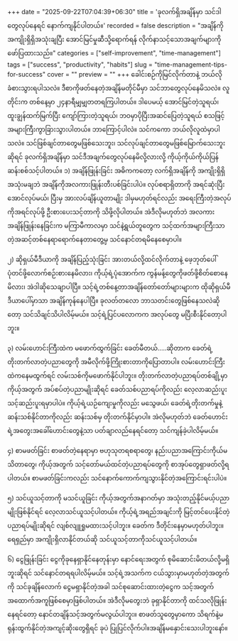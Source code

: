 +++
date = "2025-09-22T07:04:39+06:30"
title = 'ခုလက်ရှိအချိန်မှာ သင်ဒါတွေလုပ်နေရင် နောက်ကျနိုင်ပါတယ်။'
recorded = false
description = "အချိန်ကိုအကျိုးရှိရှိအသုံးချပြီး အောင်မြင်မှုဆီသို့ရောက်ရန် လိုက်နာသင့်သောအချက်များကို ဖော်ပြထားသည်။"
categories = ["self-improvement", "time-management"]
tags = ["success", "productivity", "habits"]
slug = "time-management-tips-for-success"
cover = ""
preview = ""
+++
ခေါင်းစဉ်ကိုမြင်လိုက်တာနဲ့ ဘယ်လိုခံစားသွားရပါသလဲ။ ဒီစာကိုဖတ်နေတဲ့အချိန်မတိုင်မီမှာ သင်ဘာတွေလုပ်နေမိသလဲ။ လူတိုင်းက တစ်နေ့မှာ ၂၄နာရီမျှမျှတတရကြပါတယ်။ ဒါပေမယ့် အောင်မြင်တဲ့သူရယ်၊ ထူးချွန်ထက်မြက်ပြီး ကျော်ကြားတဲ့သူရယ်၊ ဘဝမှာပိုပြီးအဆင်ပြေတဲ့သူရယ် စသဖြင့် အများကြီးကွာခြားသွားပါတယ်။ ဘာကြောင့်ပါလဲ။ သင်ကကော ဘယ်လိုလူထဲမှာပါသလဲ။ သင်ဖြစ်ချင်တာတွေမဖြစ်သေးဘူး၊ သင်လုပ်ချင်တာတွေမဖြစ်မြောက်သေးဘူးဆိုရင် ခုလက်ရှိအချိန်မှာ သင်ဒီအချက်တွေလုပ်နေမိလို့လားလို့ ကိုယ့်ကိုယ်ကိုယ်ပြန်ဆန်းစစ်သင့်ပါတယ်။
၁) အချိန်ဖြုန်းခြင်း
အဓိကကတော့ လက်ရှိအချိန်ကို အကျိုးရှိရှိအသုံးမချဘဲ အချိန်ကိုအလကားဖြုန်းတီးပစ်ခြင်းပါပဲ။ လုပ်စရာရှိတာကို အရင်ဆုံးပြီးအောင်လုပ်မယ်၊ ပြီးမှ အားလပ်ချိန်ယူတာမျိုး ဒါမှမဟုတ်ရင်လည်း အရေးကြီးတဲ့အလုပ်ကိုအရင်လုပ်ဖို့ ဦးစားပေးသင့်တာကို သိဖို့လိုပါတယ်။ အဲဒီလိုမဟုတ်ဘဲ အလကားအချိန်ဖြုန်းနေခြင်းက မကြာမီကာလမှာ သင်နဲ့ရွယ်တူတွေက သင့်ထက်အများကြီးသာတဲ့အဆင့်တစ်နေရာရောက်နေတာတွေ့မှ သင်နောင်တရမိနေစေမှာပါ။

၂) ဆိုရှယ်မီဒီယာကို အချိန်ပြည့်သုံးခြင်း
အားတယ်လို့ထင်လိုက်တာနဲ့ ဖေ့ဘုတ်ပေါ် ပုံတင်ဖို့လောက်စဉ်းစားနေမိလား၊ ကိုယ့်ရဲ့ပုံအောက်က ကွန်မန့်တွေကိုဖတ်ဖို့စိတ်စောနေမိလား၊ အဲဒါဆိုသေချာပါပြီ။ သင့်ရဲ့တစ်နေ့တာအချိန်တော်တော်များများက ထိုဆိုရှယ်မီဒီယာပေါ်မှာသာ အချိန်ကုန်နေပါပြီ။ ခုလတ်တလော ဘာသတင်းတွေဖြစ်နေသလဲဆိုတော့ သင်သိချင်သိပါလိမ့်မယ်။ သင့်ရဲ့ပြင်ပလောကက အလုပ်တွေ မပြီးစီးနိုင်တော့ပါဘူး။

၃) လမ်းဟောင်းကြီးထဲက မဖောက်ထွက်ခြင်း
ခေတ်မီတယ်…..ဆိုတာက ခေတ်ရဲ့တိုးတက်လာတဲ့ပညာတွေကို အမီလိုက်ဖို့ကြိုးစားတာကိုပြောတာပါ။ လမ်းဟောင်းကြီးထဲကနေမထွက်ရင် လမ်းသစ်ကိုမဖောက်နိုင်ပါဘူး။ တိုးတက်လာတဲ့ပညာရပ်တစ်ချို့မှာ ကိုယ့်အတွက် အပ်စပ်တဲ့ပညာမျိုးဆိုရင် ခေတ်သစ်ပညာရပ်ကိုလည်း လေ့လာဆည်းပူးသင့်ဆည်းပူးရမှာပါပဲ။ ကိုယ့်ရဲ့ယဉ်ကျေးမှုကိုလည်း မသွေဖယ်၊ ခေတ်ရဲ့တိုးတက်မှုနဲ့ ဆန်းသစ်နိုင်တာကိုလည်း ဆန်းသစ်မှ တိုးတက်နိုင်မှာပါ။ အဲလိုမဟုတ်ဘဲ ခေတ်ဟောင်းရဲ့အတွေးအခေါ်ဟောင်းတွေနဲ့သာ ပတ်ချာလည်နေရင်တော့ သင်ကျန်ခဲ့ပါလိမ့်မယ်။

၄) စာမဖတ်ခြင်း
စာဖတ်တဲ့နေရာမှာ ဗဟုသုတရစရာတွေ၊ နည်းပညာအကြောင်းကိုယ်မသိတာတွေ၊ ကိုယ့်အတွက် သင့်တော်မယ်ထင်တဲ့ပညာရပ်တွေကို စာအုပ်တွေရှာဖတ်လို့ရပါတယ်။ စာမဖတ်ခြင်းကလည်း သင်နောက်ကောက်ကျသွားနိုင်တဲ့အကြောင်းရင်းပါပဲ။

၅) သင်ယူသင့်တာကို မသင်ယူခြင်း
ကိုယ့်အတွက်အနာဂတ်မှာ အသုံးတည့်နိုင်မယ့်ပညာမျိုးဖြစ်နိုင်ရင် လေ့လာသင်ယူသင့်ပါတယ်။ ကိုယ့်ရဲ့အရည်အချင်းကို မြင့်တင်ပေးနိုင်တဲ့ပညာရပ်မျိုးဆိုရင် လျစ်လျူရှုမထားသင့်ပါဘူး။ ခေတ်က ဒီတိုင်းနေမှာမဟုတ်ပါဘူး။ ရေရှည်မှာ အကျိုးရှိလာနိုင်တယ်ဆို သင်ယူသင့်တာကိုသင်ယူသင့်ပါတယ်။

၆) ငွေဖြုန်းခြင်း
ငွေကိုခုနေရှာနိုင်နေတုန်းမှာ နောင်ရေးအတွက် စုမိဆောင်းမိတယ်လို့မရှိဘူးဆိုရင် သင်နောင်တရရပါလိမ့်မယ်။ သင့်ရဲ့အသက်က ငယ်သွားမှာမဟုတ်တဲ့အတွက်ကို သင်ခုချိန်လောက် ငွေမရှာနိုင်တဲ့အခါ သင်စုဆောင်းထားတဲ့ငွေက သင့်အတွက် အထောက်အကူဖြစ်စေမှာဖြစ်ပါတယ်။ အဲဒီလိုမတွေးဘဲ ခုရှာနိုင်တာကို ထင်သလိုဖြုန်းနေရင်တော့ နောင်တချိန်သင့်အတွက်မလွယ်ပါဘူး။
စာဖတ်သူတွေမှာကော သိရက်နဲ့မရုန်းထွက်နိုင်တဲ့အကျင့်ဆိုးတွေရှိရင် ခုပဲ ပြုပြင်လိုက်ပါ။အချိန်မနှောင်းသေးပါဘူးနော်။